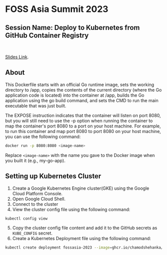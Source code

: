 # FOSS Asia Summit 2023
## Session Name: Deploy to Kubernetes from GitHub Container Registry
<br/>

[Slides Link](https://github.com/chamodshehanka/fossasia-summit-2023/blob/main/docs/Deploy%20to%20Kubernetes%20from%20GHCR.pdf).

## About

This Dockerfile starts with an official Go runtime image, sets the working directory to /app, copies the contents of the current directory (where the Go application code is located) into the container at /app, builds the Go application using the go build command, and sets the CMD to run the main executable that was just built.

The EXPOSE instruction indicates that the container will listen on port 8080, but you will still need to use the -p option when running the container to map the container's port 8080 to a port on your host machine. For example, to run this container and map port 8080 to port 8080 on your host machine, you can use the following command:

```bash
docker run -p 8080:8080 <image-name>
```

Replace `<image-name>` with the name you gave to the Docker image when you built it (e.g., my-go-app).



## Setting up Kubernetes Cluster
1. Create a Google Kubernetes Engine cluster(GKE) using the Google Cloud Platform Console.
2. Open Google Cloud Shell.
3. Connect to the cluster
4. View the cluster config file using the following command:
```bash
kubectl config view
```
5. Copy the cluster config file content and add it to the GitHub secrets as `KUBE_CONFIG` secret.
6. Create a Kubernetes Deployment file using the following command:

```bash
kubectl create deployment fossasia-2023 --image=ghcr.io/chamodshehanka/fossasia-summit-2023:latest --port=8080 -o yaml --dry-run=client > k8s/deployment.yaml
```